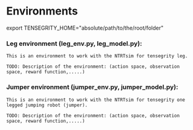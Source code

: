# Environments

export TENSEGRITY_HOME="absolute/path/to/the/root/folder"

### Leg environment (leg_env.py, leg_model.py):
    This is an environment to work with the NTRTsim for tensegrity leg.
    
    TODO: Description of the environment: (action space, observation space, reward function,.....)

### Jumper environment (jumper_env.py, jumper_model.py):
    This is an environment to work with the NTRTsim for tensegrity one legged jumping robot (jumper).
    
    TODO: Description of the environment: (action space, observation space, reward function,.....)

